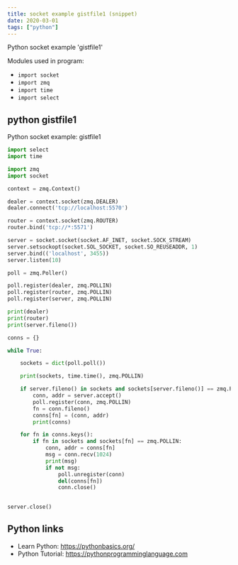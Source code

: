 ```yaml
---
title: socket example gistfile1 (snippet)
date: 2020-03-01
tags: ["python"]
---
```

Python socket example 'gistfile1'


Modules used in program: 
* `import socket`
* `import zmq`
* `import time`
* `import select`

## python gistfile1

Python socket example: gistfile1

```python
import select
import time

import zmq
import socket

context = zmq.Context()

dealer = context.socket(zmq.DEALER)
dealer.connect('tcp://localhost:5570')

router = context.socket(zmq.ROUTER)
router.bind('tcp://*:5571')

server = socket.socket(socket.AF_INET, socket.SOCK_STREAM)
server.setsockopt(socket.SOL_SOCKET, socket.SO_REUSEADDR, 1)
server.bind(('localhost', 3455))
server.listen(10)

poll = zmq.Poller()

poll.register(dealer, zmq.POLLIN)
poll.register(router, zmq.POLLIN)
poll.register(server, zmq.POLLIN)

print(dealer)
print(router)
print(server.fileno())

conns = {}

while True:

    sockets = dict(poll.poll())

    print(sockets, time.time(), zmq.POLLIN)

    if server.fileno() in sockets and sockets[server.fileno()] == zmq.POLLIN:
        conn, addr = server.accept()
        poll.register(conn, zmq.POLLIN)
        fn = conn.fileno()
        conns[fn] = (conn, addr)
        print(conns)

    for fn in conns.keys():
        if fn in sockets and sockets[fn] == zmq.POLLIN:
            conn, addr = conns[fn]
            msg = conn.recv(1024)
            print(msg)
            if not msg:
                poll.unregister(conn)
                del(conns[fn])
                conn.close()
                                

server.close()


```

## Python links

- Learn Python: https://pythonbasics.org/
- Python Tutorial: https://pythonprogramminglanguage.com
